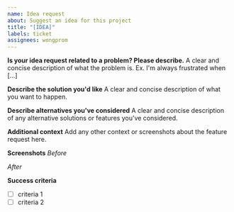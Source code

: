 ```yaml
---
name: Idea request
about: Suggest an idea for this project
title: "[IDEA]"
labels: ticket
assignees: wongprom
---
```


**Is your idea request related to a problem? Please describe.**
A clear and concise description of what the problem is. Ex. I'm always frustrated when [...]

**Describe the solution you'd like**
A clear and concise description of what you want to happen.

**Describe alternatives you've considered**
A clear and concise description of any alternative solutions or features you've considered.

**Additional context**
Add any other context or screenshots about the feature request here.

**Screenshots**
_Before_

_After_


**Success criteria**
- [ ] criteria 1
- [ ] criteria 2
